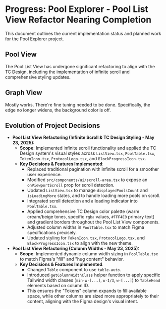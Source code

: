# Progress: Pool Explorer - Pool List View Refactor Nearing Completion

This document outlines the current implementation status and planned work for the Pool Explorer project.

## Pool View

The Pool List View has undergone significant refactoring to align with the TC Design, including the implementation of infinite scroll and comprehensive styling updates.

## Graph View

Mostly works. There're fine tuning needed to be done. Specifically, the edge no longer widens, the background color is off.

## Evolution of Project Decisions

*   **Pool List View Refactoring (Infinite Scroll & TC Design Styling - May 23, 2025):**
    *   **Scope**: Implemented infinite scroll functionality and applied the TC Design system's visual styles across `ListView.tsx`, `PoolTable.tsx`, `TokenIcon.tsx`, `ProtocolLogo.tsx`, and `BlockProgressIcon.tsx`.
    *   **Key Decisions & Features Implemented**:
        *   Replaced traditional pagination with infinite scroll for a smoother user experience.
        *   Modified `src/components/ui/scroll-area.tsx` to expose an `onViewportScroll` prop for scroll detection.
        *   Updated `ListView.tsx` to manage `displayedPoolsCount` and `isLoadingMore` states, and to handle loading more pools on scroll.
        *   Integrated scroll detection and a loading indicator into `PoolTable.tsx`.
        *   Applied comprehensive TC Design color palette (warm cream/beige tones, specific `rgba` values, `#FFF4E0` primary text) and gradient borders throughout the Pool List View components.
        *   Adjusted column widths in `PoolTable.tsx` to match Figma specifications precisely.
        *   Updated styling for `TokenIcon.tsx`, `ProtocolLogo.tsx`, and `BlockProgressIcon.tsx` to align with the new theme.
*   **Pool List View Refactoring (Column Widths - May 23, 2025):**
    *   **Scope**: Implemented dynamic column width sizing in `PoolTable.tsx` to match Figma's "fill" and "hug content" behavior.
    *   **Key Decisions & Features Implemented**:
        *   Changed `Table` component to use `table-auto`.
        *   Introduced `getColumnWidthClass` helper function to apply specific Tailwind width classes (`min-w-[...]`, `w-1/3`, `w-[...]`) to `TableHead` elements based on column ID.
        *   This ensures the "Tokens" column expands to fill available space, while other columns are sized more appropriately to their content, aligning with the Figma design's visual intent.
